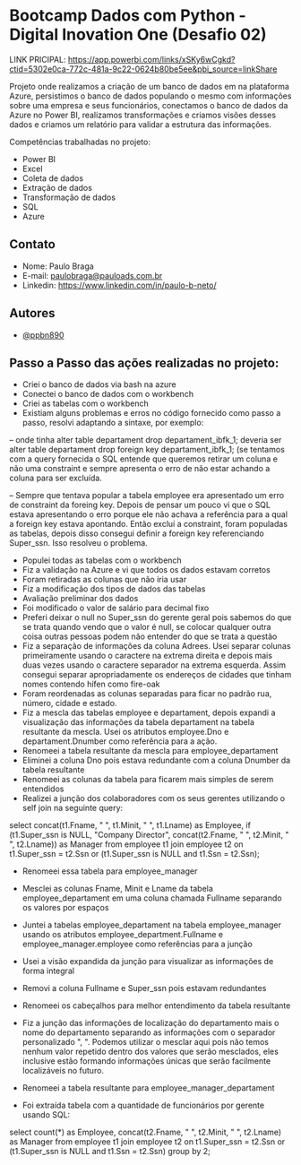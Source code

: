 # Bootcamp Dados com Python - Digital Inovation One (Desafio 02)

LINK PRICIPAL: https://app.powerbi.com/links/xSKy6wCgkd?ctid=5302e0ca-772c-481a-9c22-0624b80be5ee&pbi_source=linkShare

Projeto onde realizamos a criação de um banco de dados em na plataforma Azure, persistimos o banco de dados populando o mesmo com informações sobre uma empresa e seus funcionários, conectamos o banco de dados da Azure no Power BI, realizamos transformações e criamos visões desses dados e criamos um relatório para validar a estrutura das informações.

Competências trabalhadas no projeto:

- Power BI
- Excel
- Coleta de dados
- Extração de dados
- Transformação de dados
- SQL
- Azure

## Contato

- Nome: Paulo Braga
- E-mail: paulobraga@pauloads.com.br
- Linkedin: https://www.linkedin.com/in/paulo-b-neto/

## Autores

- [@ppbn890](https://github.com/ppbn890)

## Passo a Passo das ações realizadas no projeto:

- Criei o banco de dados via bash na azure
- Conectei o banco de dados com o workbench
- Criei as tabelas com o workbench
- Existiam alguns problemas e erros no código fornecido como passo a passo, resolvi adaptando a sintaxe, por exemplo:
	
– onde tinha alter table departament drop  departament_ibfk_1; deveria ser alter table departament drop  		foreign key departament_ibfk_1; (se tentamos com a query fornecida o SQL entende que queremos retirar um 		coluna e não uma constraint e sempre apresenta o erro de não estar achando a coluna para ser excluída.

– Sempre que tentava popular a tabela employee era apresentado um erro de constraint da foreing key. Depois 		de pensar um pouco vi que o SQL estava apresentando o erro porque ele não achava a referência para a qual a 		foreign key estava apontando. Então excluí a constraint, foram populadas as tabelas, depois disso consegui definir a foreign key referenciando Super_ssn. Isso resolveu o problema.

- Populei todas as tabelas com o workbench
- Fiz a validação na Azure e vi que todos os dados estavam corretos
- Foram retiradas as colunas que não iria usar
- Fiz a modificação dos tipos de dados das tabelas
- Avaliação preliminar dos dados
- Foi modificado o valor de salário para decimal fixo
- Preferi deixar o null no Super_ssn do gerente geral pois sabemos do que se trata quando vendo que o valor é null, se colocar qualquer outra coisa outras pessoas podem não entender do que se trata a questão
- Fiz a separação de informações da coluna Adrees. Usei separar colunas primeiramente usando o caractere na extrema direita e depois mais duas vezes usando o caractere separador na extrema esquerda. Assim consegui separar apropriadamente os endereços de cidades que tinham nomes contendo hífen como fire-oak
- Foram reordenadas as colunas separadas para ficar no padrão rua, número, cidade e estado.
- Fiz a mescla das tabelas employee e departament, depois expandi a visualização das informações da tabela departament na tabela resultante da mescla. Usei os atributos employee.Dno e departament.Dnumber como referência para a ação.
- Renomeei a tabela resultante da mescla para employee_departament
- Eliminei a coluna Dno pois estava redundante com a coluna Dnumber da tabela resultante
- Renomeei as colunas da tabela para ficarem mais simples de serem entendidos
- Realizei a junção dos colaboradores com os seus gerentes utilizando o self join na seguinte query:

select concat(t1.Fname, " ", t1.Minit, " ", t1.Lname) as Employee, 
if (t1.Super_ssn is NULL, "Company Director", concat(t2.Fname, " ", t2.Minit, " ", t2.Lname)) as Manager
from employee t1
join employee t2 on t1.Super_ssn = t2.Ssn 
or (t1.Super_ssn is NULL and t1.Ssn = t2.Ssn);

- Renomeei essa tabela para employee_manager

- Mesclei as colunas Fname, Minit e Lname  da tabela employee_departament em uma coluna chamada Fullname separando os valores por espaços
- Juntei a tabelas employee_departament na tabela employee_manager usando os atributos employee_department.Fullname e employee_manager.employee como referências para a junção
- Usei a visão expandida da junção para visualizar as informações de forma integral
- Removi a coluna Fullname e Super_ssn pois estavam redundantes
- Renomeei os cabeçalhos para melhor entendimento da tabela resultante
- Fiz a junção das informações de localização do departamento mais o nome do departamento separando as informações com o separador personalizado ", ". Podemos utilizar o mesclar aqui pois não temos nenhum valor repetido dentro dos valores que serão mesclados, eles inclusive estão formando informações únicas que serão facilmente localizáveis no futuro.
- Renomeei a tabela resultante para employee_manager_departament
- Foi extraída tabela com a quantidade de funcionários por gerente usando SQL:

select count(*) as Employee, 
concat(t2.Fname, " ", t2.Minit, " ", t2.Lname) as Manager
from employee t1
join employee t2 on t1.Super_ssn = t2.Ssn 
or (t1.Super_ssn is NULL and t1.Ssn = t2.Ssn)
group by 2;
